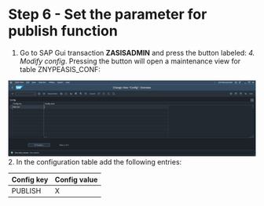 # Step 6 - Set the parameter for publish function

1. Go to SAP Gui transaction **ZASISADMIN** and press the button labeled: *4. Modify config*. Pressing the button will open a maintenance view for table ZNYPEASIS_CONF:

[![](res/asis-conf.png)](res/asis-conf.png)
2. In the configuration table add the following entries:

|Config key|Config value|
|--|--|
|PUBLISH|X|
